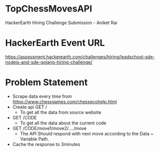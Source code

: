 # TopChessMovesAPI
 HackerEarth Hiring Challenge Submission - Aniket Rai


# HackerEarth Event URL 
https://assessment.hackerearth.com/challenges/hiring/leadschool-sde-nodejs-and-sde-golang-hiring-challenge/

# Problem Statement

                
+ Scrape data every time from https://www.chessgames.com/chessecohelp.html
+ Create api GET /
    + To get all the data from source website
+ GET /CODE
    + To get all the data about the current code
+ GET /CODE/move1/move2/..../move
    + The API Should respond with next move according to the Data ~ Variable Path.
+ Cache the response to 3minutes

